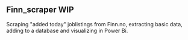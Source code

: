 ## Finn_scraper WIP

Scraping "added today" joblistings from Finn.no, extracting basic data, adding to a database and visualizing in Power Bi.

